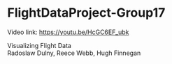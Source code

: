 # FlightDataProject-Group17

Video link: https://youtu.be/HcGC6EF_ubk

Visualizing Flight Data  
Radoslaw Dulny,
Reece Webb,
Hugh Finnegan
